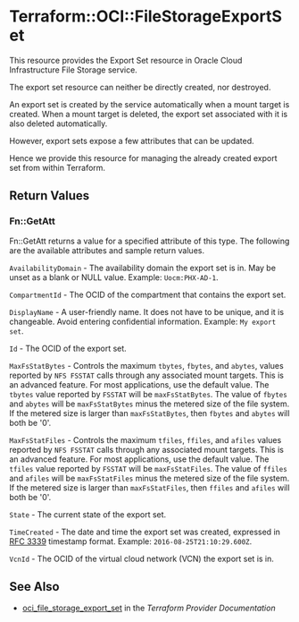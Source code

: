 # Terraform::OCI::FileStorageExportSet

This resource provides the Export Set resource in Oracle Cloud Infrastructure File Storage service.

The export set resource can neither be directly created, nor destroyed.

An export set is created by the service automatically when a mount target is created.
When a mount target is deleted, the export set associated with it is also deleted automatically.

However, export sets expose a few attributes that can be updated.

Hence we provide this resource for managing the already created export set from within Terraform.

## Return Values

### Fn::GetAtt

Fn::GetAtt returns a value for a specified attribute of this type. The following are the available attributes and sample return values.

`AvailabilityDomain` - The availability domain the export set is in. May be unset as a blank or NULL value.  Example: `Uocm:PHX-AD-1`.

`CompartmentId` - The OCID of the compartment that contains the export set.

`DisplayName` - A user-friendly name. It does not have to be unique, and it is changeable. Avoid entering confidential information.  Example: `My export set`.

`Id` - The OCID of the export set.

`MaxFsStatBytes` - Controls the maximum `tbytes`, `fbytes`, and `abytes`, values reported by `NFS FSSTAT` calls through any associated mount targets. This is an advanced feature. For most applications, use the default value. The `tbytes` value reported by `FSSTAT` will be `maxFsStatBytes`. The value of `fbytes` and `abytes` will be `maxFsStatBytes` minus the metered size of the file system. If the metered size is larger than `maxFsStatBytes`, then `fbytes` and `abytes` will both be '0'.

`MaxFsStatFiles` - Controls the maximum `tfiles`, `ffiles`, and `afiles` values reported by `NFS FSSTAT` calls through any associated mount targets. This is an advanced feature. For most applications, use the default value. The `tfiles` value reported by `FSSTAT` will be `maxFsStatFiles`. The value of `ffiles` and `afiles` will be `maxFsStatFiles` minus the metered size of the file system. If the metered size is larger than `maxFsStatFiles`, then `ffiles` and `afiles` will both be '0'.

`State` - The current state of the export set.

`TimeCreated` - The date and time the export set was created, expressed in [RFC 3339](https://tools.ietf.org/rfc/rfc3339) timestamp format.  Example: `2016-08-25T21:10:29.600Z`.

`VcnId` - The OCID of the virtual cloud network (VCN) the export set is in.

## See Also

* [oci_file_storage_export_set](https://www.terraform.io/docs/providers/oci/r/file_storage_export_set.html) in the _Terraform Provider Documentation_